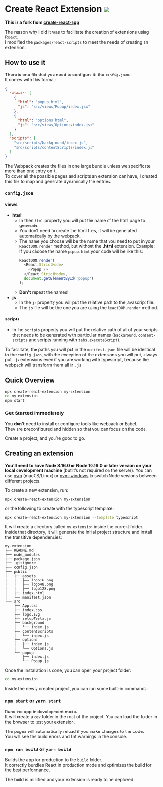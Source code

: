 # Create React Extension ![](https://img.shields.io/badge/version-v0.3.0--beta-yellow)

<b>This is a fork from [create-react-app](https://github.com/facebook/create-react-app)<br></b>

The reason why I did it was to facilitate the creation of extensions using React.<br>
I modified the `packages/react-scripts` to meet the needs of creating an extension.

## How to use it

There is one file that you need to configure it: the `config.json`.<br>
It comes with this format:<br>

```json
{
  "views": [
    {
      "html": "popup.html",
      "js": "src/views/Popup/index.jsx"
    },
    {
      "html": "options.html",
      "js": "src/views/Options/index.jsx"
    }
  ],
  "scripts": [
    "src/scripts/background/index.js",
    "src/scripts/contentScripts/index.js"
  ]
}
```

The Webpack creates the files in one large bundle unless we specificate more than one entry on it.<br>
To cover all the possible pages and scripts an extension can have, I created this file to map and generate dynamically the entries.

### `config.json`

#### views

- <b>html</b>
  - In then `html` property you will put the name of the html page to generate.
  - You don't need to create the html files, it will be generated automatically by the webpack.
  - The name you choose will be the name that you need to put in your `ReactDOM.render` method, but without the <b>.html</b> extension.
    Example: If you choose the name `popup.html` your code will be like this:
    ```js
    ReactDOM.render(
      <React.StrictMode>
        <Popup />
      </React.StrictMode>,
      document.getElementById('popup')
    );
    ```
  - <b>Don't</b> repeat the names!
- <b>js</b>
  - In the `js` property you will put the relative path to the javascript file.
  - The `js` file will be the one you are using the `ReactDOM.render` method.<br>

#### scripts

- In the `scripts` property you will put the relative path of all of your scripts that needs to be generated with particular names (`background`, `content-scripts` and scripts running with `tabs.executeScript`).<br>

To facilitate, the paths you will put in the `manifest.json` file will be identical to the `config.json`, with the exception of the extensions you will put, always put `.js` extensions even if you are working with typescript, because the webpack will transform them all in `.js`<br>

## Quick Overview

```sh
npx create-react-extension my-extension
cd my-extension
npm start
```

### Get Started Immediately

You **don’t** need to install or configure tools like webpack or Babel.<br>
They are preconfigured and hidden so that you can focus on the code.

Create a project, and you’re good to go.

## Creating an extension

**You’ll need to have Node 8.16.0 or Node 10.16.0 or later version on your local development machine** (but it’s not required on the server). You can use [nvm](https://github.com/creationix/nvm#installation) (macOS/Linux) or [nvm-windows](https://github.com/coreybutler/nvm-windows#node-version-manager-nvm-for-windows) to switch Node versions between different projects.

To create a new extension, run:

```sh
npx create-react-extension my-extension
```

or the following to create with the typescript template:

```sh
npx create-react-extension my-extension --template typescript
```

It will create a directory called `my-extension` inside the current folder.<br>
Inside that directory, it will generate the initial project structure and install the transitive dependencies:

```
my-extension
├── README.md
├── node_modules
├── package.json
├── .gitignore
├── config.json
├── public
│   ├── assets
|   |   ├── logo16.png
|   |   ├── logo48.png
|   |   ├── logo128.png
│   ├── index.html
│   └── manifest.json
└── src
    ├── App.css
    ├── index.css
    ├── logo.svg
    ├── setupTests.js
    ├── background
    |   └── index.js
    ├── contentScripts
    |   └── index.js
    ├── options
    |   ├── index.js
    |   └── Options.js
    └── popup
        ├── index.js
        └── Popup.js
```

Once the installation is done, you can open your project folder:

```sh
cd my-extension
```

Inside the newly created project, you can run some built-in commands:

### `npm start` or `yarn start`

Runs the app in development mode.<br>
It will create a `dev` folder in the root of the project.
You can load the folder in the browser to test your extension.

The pages will automatically reload if you make changes to the code.<br>
You will see the build errors and lint warnings in the console.

### `npm run build` or `yarn build`

Builds the app for production to the `build` folder.<br>
It correctly bundles React in production mode and optimizes the build for the best performance.

The build is minified and your extension is ready to be deployed.<br>
